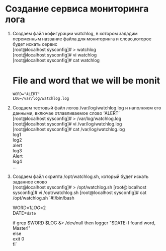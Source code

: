# Создание сервиса мониторинга лога

1. Создаем файл кофигурации watchlog, в котором зададим переменным название файла для мониторинга и слово,которое будет искать сервис  
		[root@localhost sysconfig]# > watchlog  
		[root@localhost sysconfig]# vi watchlog  
		[root@localhost sysconfig]# cat watchlog  
	  # File and word that we will be monit  
	`WORD="ALERT"`  
	`LOG=/var/log/watchlog.log`  

2. Создаем тестовый файл логов /var/log/watchlog.log и наполняем его данными, включае отлавливаемое слово ‘ALERT’  
		[root@localhost sysconfig]# > /var/log/watchlog.log  
		[root@localhost sysconfig]# vi /var/log/watchlog.log  
		[root@localhost sysconfig]# cat /var/log/watchlog.log  
	log1  
	log2  
	alert  
	log3  
	Alert  
	log4  
	...  

3. Создаем файл скрипта /opt/watchlog.sh, который будет искать заданное слово  
		[root@localhost sysconfig]# > /opt/watchlog.sh
		[root@localhost sysconfig]# vi /opt/watchlog.sh
		[root@localhost sysconfig]# cat /opt/watchlog.sh
	`#!/bin/bash  

	WORD=$1  
	LOG=$2  
	DATE=`date`  

	if grep $WORD $LOG &> /dev/null  
	then  
	  logger "$DATE: I found word, Master!"  
	else  
	  exit 0  
	fi`  


